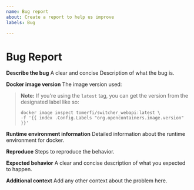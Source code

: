 ```yaml
---
name: Bug report
about: Create a report to help us improve
labels: Bug

---
```

# Bug Report

**Describe the bug**
A clear and concise Description of what the bug is.

**Docker image version**
The image version used:

> **Note:** If you're using the `latest` tag,
> you can get the version from the designated label like so:
>
> ```shell
> docker image inspect tomerfi/switcher_webapi:latest \
> -f '{{ index .Config.Labels "org.opencontainers.image.version" }}'
> ```

**Runtime environment information**
Detailed information about the runtime environment for docker.

**Reproduce**
Steps to reproduce the behavior.

**Expected behavior**
A clear and concise description of what you expected to happen.

**Additional context**
Add any other context about the problem here.
